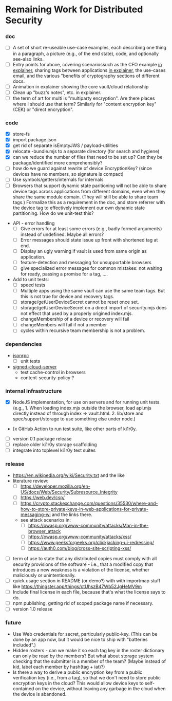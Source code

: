 # Remaining Work for Distributed Security


### doc
- [ ] A set of short re-useable use-case examples, each describing one thing in a paragraph, a picture (e.g., of the end state), code, and optionally see-also links.
- [ ] Entry points for above, covering scenariossuch as the CFO example [in explainer](https://docs.google.com/document/d/1sN_6kgt__jSAJ4yy0pD6h7tuWQs8IZ6JCBXSllRt2g8/edit#heading=h.wbt6h9enb7ob), sharing tags between applications [in explainer](https://docs.google.com/document/d/1sN_6kgt__jSAJ4yy0pD6h7tuWQs8IZ6JCBXSllRt2g8/edit#heading=h.ei8eg8lhkadz), the use-cases email, and the various "benefits of cryptography sections of different docs.
- [ ] Animation in explainer showing the core vault/cloud relationship
- [ ] Clean up "buzz's notes", etc. in explainer.
- [ ] the term of art for multi is "multiparty encryption". Are there places where I should use that term? Similarly for "content encryption key" (CEK) or "direct encryption".

### code
- [x] store-fs
- [x] import package.json
- [x] get rid of separate isEmptyJWS / payload-utilities
- [x] relocate -bundle.mjs to a separate directory (for search and hygiene)
- [x] can we reduce the number of files that need to be set up? Can they be package/identified more comprehensibly?
- [ ] 	how do we guard against rewrite of device EncryptionKey? (since devices have no members, so signature is compact)
- [ ] Use symbols/getters/internals for internals
- [ ] Browsers that support dynamic state paritioning will not be able to share device tags across applications from different domains, even when they share the same module domain. (They will still be able to share team tags.) Formalize this as a requirement in the doc, and store referrer with the device tag to effectively implement our own dynamic state partitioning. How do we unit-test this?  
- API - error handling
  - [ ] Give errors for at least some errors (e.g., badly formed arguments) instead of undefined. Maybe all errors?
  - [ ] Error messages should state issue up front with shortened tag at end.
  - [ ] Display an ugly warning if vault is used from same origin as application.
  - [ ] feature-detection and messaging for unsupportable browsers
  - [ ] give specialized error messages for common mistakes: not waiting for ready, passing a promise for a tag, ....
- Add to unit tests:
  - [ ] speed tests
  - [ ] Multiple apps using the same vault can use the same team tags. But this is not true for device and recovery tags.
  - [ ] storage/getUserDeviceSecret cannot be reset once set.
  - [ ] storage/getUserDeviceSecret on a direct import of security.mjs does not effect that used by a properly origined index.mjs.
  - [ ] changeMembership of a device or recovery will fail
  - [ ] changeMembers will fail if not a member
  - [ ] cycles within recursive team membership is not a problem.

### dependencies
- [jsonrpc](https://github.com/kilroy-code/jsonrpc)
  - [ ] unit tests
- [signed-cloud-server](https://github.com/kilroy-code/signed-cloud-server)
  - test cache-control in browsers
  - content-security-policy ?
  
### internal infrastructure
- [x] NodeJS implementation, for use on servers and for running unit tests. (e.g., 1. When loading index.mjs outside the browser, load api.mjs directly instead of through index => vault.html. 2. lib/store and spec/support/storage to use something else under node.)
- [x GitHub Action to run test suite, like other parts of ki1r0y. 
- [ ] version 0.1 package release
- [ ] replace older ki1r0y storage scaffolding
- [ ] integrate into toplevel ki1r0y test suites

### release
- https://en.wikipedia.org/wiki/Security.txt and the like
- literature review:
  - [ ] https://developer.mozilla.org/en-US/docs/Web/Security/Subresource_Integrity
  - [ ] https://web.dev/csp/
  - [ ] https://crypto.stackexchange.com/questions/35530/where-and-how-to-store-private-keys-in-web-applications-for-private-messaging-wi and the links there.
  - see attack scenarios in:
    - [ ] https://owasp.org/www-community/attacks/Man-in-the-browser_attack
    - [ ] https://owasp.org/www-community/attacks/xss/
    - [ ] https://www.geeksforgeeks.org/clickjacking-ui-redressing/
    - [ ] https://auth0.com/blog/cross-site-scripting-xss/
- [ ] term of use to state that any distributed copies must comply with all security provisions of the software - i.e., that a modified copy that introduces a new weakness is a violation of the license, whether maliciously or unintentionally.
- [ ] quick usage section in README (or demo?) with with importmap stuff like https://thingster.app/things/ctUhszB47Wb52JgHeMV9m
- [ ] Include final license in each file, because that's what the license says to do.
- [ ] npm publishing, getting rid of scoped package name if necessary.
- [ ] version 1.0 release

### future
- Use Web credentials for secret, particularly public-key. (This can be done by an app now, but it would be nice to ship with "batteries included".)
- Hidden rosters - can we make it so each tag key in the roster dictionary can only be read by the members? But what about storage system checking that the submitter is a member of the team? (Maybe instead of kid, label each member by hash(tag + iat)?)
- Is there a way to derive a public encryption key from a public verification key (i.e., from a tag), so that we don't need to store public encryption keys in the cloud? This would allow device keys to self-contained on the device, without leaving any garbage in the cloud when the device is abandoned.
